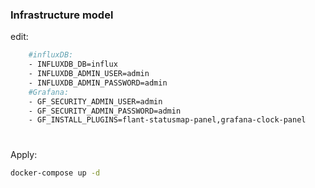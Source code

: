 ### Infrastructure model
edit: 
```bash
	#influxDB:
	- INFLUXDB_DB=influx
	- INFLUXDB_ADMIN_USER=admin
	- INFLUXDB_ADMIN_PASSWORD=admin
	#Grafana:
	- GF_SECURITY_ADMIN_USER=admin
	- GF_SECURITY_ADMIN_PASSWORD=admin
	- GF_INSTALL_PLUGINS=flant-statusmap-panel,grafana-clock-panel
```
#
Apply:

```bash
docker-compose up -d
```
